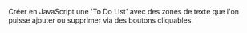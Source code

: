 Créer en JavaScript une 'To Do List' avec des zones de texte que l'on puisse ajouter ou supprimer via des boutons cliquables.
